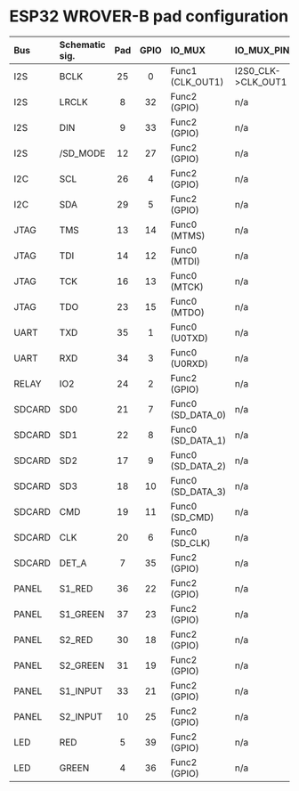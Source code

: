 # ESP32 WROVER-B pad configuration

| Bus            | Schematic sig.      | Pad       | GPIO     | IO_MUX              | IO_MUX_PIN_CTRL      | Peripheral signal      |
|:---------------|:--------------------|:---------:|:--------:|:--------------------|:---------------------|:-----------------------|
| I2S            | BCLK                |    25     |    0     | Func1 (CLK_OUT1)    | I2S0_CLK->CLK_OUT1   | n/a                    |
| I2S            | LRCLK               |     8     |   32     | Func2 (GPIO)        | n/a                  | I2S0O_WS_out (26)      |
| I2S            | DIN                 |     9     |   33     | Func2 (GPIO)        | n/a                  | I2S0O_DATA_out0 (140)  |
| I2S            | /SD_MODE            |    12     |   27     | Func2 (GPIO)        | n/a                  | n/a                    |
| I2C            | SCL                 |    26     |    4     | Func2 (GPIO)        | n/a                  | I2CEXT0_SCL (29)       |
| I2C            | SDA                 |    29     |    5     | Func2 (GPIO)        | n/a                  | I2CEXT0_SDA (30)       |
| JTAG           | TMS                 |    13     |   14     | Func0 (MTMS)        | n/a                  | n/a                    |
| JTAG           | TDI                 |    14     |   12     | Func0 (MTDI)        | n/a                  | n/a                    |
| JTAG           | TCK                 |    16     |   13     | Func0 (MTCK)        | n/a                  | n/a                    |
| JTAG           | TDO                 |    23     |   15     | Func0 (MTDO)        | n/a                  | n/a                    |
| UART           | TXD                 |    35     |    1     | Func0 (U0TXD)       | n/a                  | n/a                    |
| UART           | RXD                 |    34     |    3     | Func0 (U0RXD)       | n/a                  | n/a                    |
| RELAY          | IO2                 |    24     |    2     | Func2 (GPIO)        | n/a                  | n/a                    |
| SDCARD         | SD0                 |    21     |    7     | Func0 (SD_DATA_0)   | n/a                  | n/a                    |
| SDCARD         | SD1                 |    22     |    8     | Func0 (SD_DATA_1)   | n/a                  | n/a                    |
| SDCARD         | SD2                 |    17     |    9     | Func0 (SD_DATA_2)   | n/a                  | n/a                    |
| SDCARD         | SD3                 |    18     |   10     | Func0 (SD_DATA_3)   | n/a                  | n/a                    |
| SDCARD         | CMD                 |    19     |   11     | Func0 (SD_CMD)      | n/a                  | n/a                    |
| SDCARD         | CLK                 |    20     |    6     | Func0 (SD_CLK)      | n/a                  | n/a                    |
| SDCARD         | DET_A               |     7     |   35     | Func2 (GPIO)        | n/a                  | n/a                    |
| PANEL          | S1_RED              |    36     |   22     | Func2 (GPIO)        | n/a                  | n/a                    |
| PANEL          | S1_GREEN            |    37     |   23     | Func2 (GPIO)        | n/a                  | n/a                    |
| PANEL          | S2_RED              |    30     |   18     | Func2 (GPIO)        | n/a                  | n/a                    |
| PANEL          | S2_GREEN            |    31     |   19     | Func2 (GPIO)        | n/a                  | n/a                    |
| PANEL          | S1_INPUT            |    33     |   21     | Func2 (GPIO)        | n/a                  | n/a                    |
| PANEL          | S2_INPUT            |    10     |   25     | Func2 (GPIO)        | n/a                  | n/a                    |
| LED            | RED                 |     5     |   39     | Func2 (GPIO)        | n/a                  | n/a                    |
| LED            | GREEN               |     4     |   36     | Func2 (GPIO)        | n/a                  | n/a                    |
